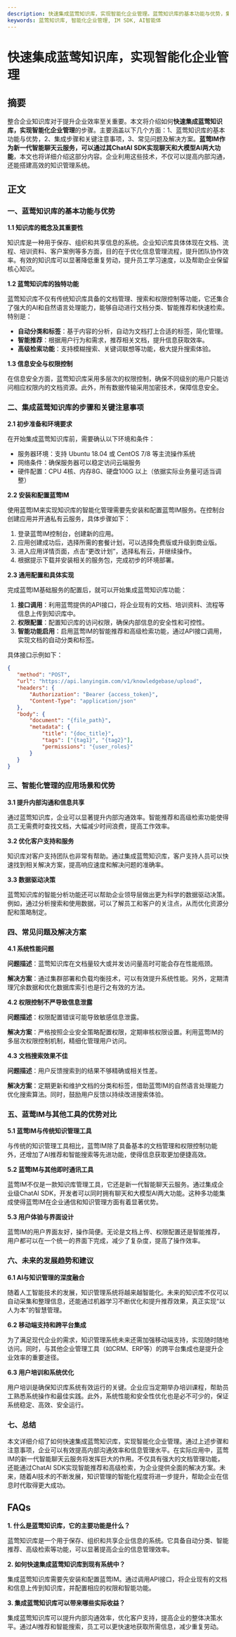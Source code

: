 ```yaml
---
description: 快速集成蓝莺知识库，实现智能化企业管理。蓝莺知识库的基本功能与优势，集成蓝莺知识库的步骤和关键注意事项。智能化管理的应用场景和优势，常见问题及解决方案。
keywords: 蓝莺知识库, 智能化企业管理, IM SDK, AI智能体
---
```

# 快速集成蓝莺知识库，实现智能化企业管理


## 摘要

整合企业知识库对于提升企业效率至关重要。本文将介绍如何**快速集成蓝莺知识库，实现智能化企业管理**的步骤。主要涵盖以下几个方面：1、蓝莺知识库的基本功能与优势，2、集成步骤和关键注意事项，3、常见问题及解决方案。**蓝莺IM作为新一代智能聊天云服务，可以通过其ChatAI SDK实现聊天和大模型AI两大功能**，本文也将详细介绍这部分内容。企业利用这些技术，不仅可以提高内部沟通，还能搭建高效的知识管理系统。

## 正文

### 一、蓝莺知识库的基本功能与优势

**1.1 知识库的概念及其重要性**

知识库是一种用于保存、组织和共享信息的系统。企业知识库具体体现在文档、流程、培训资料、客户案例等多方面，目的在于优化信息管理流程，提升团队协作效率。有效的知识库可以显著降低重复劳动，提升员工学习速度，以及帮助企业保留核心知识。

**1.2 蓝莺知识库的独特功能**

蓝莺知识库不仅有传统知识库具备的文档管理、搜索和权限控制等功能，它还集合了强大的AI和自然语言处理能力，能够自动进行文档分类、智能推荐和快速检索。特别是：

- **自动分类和标签**：基于内容的分析，自动为文档打上合适的标签，简化管理。
- **智能推荐**：根据用户行为和需求，推荐相关文档，提升信息获取效率。
- **高级检索功能**：支持模糊搜索、关键词联想等功能，极大提升搜索体验。

**1.3 信息安全与权限控制**

在信息安全方面，蓝莺知识库采用多层次的权限控制，确保不同级别的用户只能访问相应权限内的文档资源。此外，所有数据传输采用加密技术，保障信息安全。

### 二、集成蓝莺知识库的步骤和关键注意事项

**2.1 初步准备和环境要求**

在开始集成蓝莺知识库前，需要确认以下环境和条件：

- 服务器环境：支持 Ubuntu 18.04 或 CentOS 7/8 等主流操作系统
- 网络条件：确保服务器可以稳定访问云端服务
- 硬件配置：CPU 4核、内存8G、硬盘100G 以上（依据实际业务量可适当调整）

**2.2 安装和配置蓝莺IM**

使用蓝莺IM来实现知识库的智能化管理需要先安装和配置蓝莺IM服务。在控制台创建应用并开通私有云服务，具体步骤如下：

1. 登录蓝莺IM控制台，创建新的应用。
2. 应用创建成功后，选择所需的套餐计划，可以选择免费版或升级到商业版。
3. 进入应用详情页面，点击“更改计划”，选择私有云，并继续操作。
4. 根据提示下载并安装相关的服务包，完成初步的环境部署。

**2.3 通用配置和具体实现**

完成蓝莺IM基础服务的配置后，就可以开始集成蓝莺知识库功能：

1. **接口调用**：利用蓝莺提供的API接口，将企业现有的文档、培训资料、流程等信息上传到知识库中。
2. **权限配置**：配置知识库的访问权限，确保内部信息的安全性和可控性。
3. **智能功能启用**：启用蓝莺IM的智能推荐和高级检索功能，通过API接口调用，实现文档的自动分类和标签。

具体接口示例如下：

```json
{
   "method": "POST",
   "url": "https://api.lanyingim.com/v1/knowledgebase/upload",
   "headers": {
       "Authorization": "Bearer {access_token}",
       "Content-Type": "application/json"
   },
   "body": {
       "document": "{file_path}",
       "metadata": {
           "title": "{doc_title}",
           "tags": ["{tag1}", "{tag2}"],
           "permissions": "{user_roles}"
       }
   }
}
```

### 三、智能化管理的应用场景和优势

**3.1 提升内部沟通和信息共享**

通过蓝莺知识库，企业可以显著提升内部沟通效率。智能推荐和高级检索功能使得员工无需费时查找文档，大幅减少时间浪费，提高工作效率。

**3.2 优化客户支持和服务**

知识库对客户支持团队也非常有帮助。通过集成蓝莺知识库，客户支持人员可以快速找到相关解决方案，提高响应速度和解决问题的准确率。

**3.3 数据驱动决策**

蓝莺知识库的智能分析功能还可以帮助企业领导层做出更为科学的数据驱动决策。例如，通过分析搜索和使用数据，可以了解员工和客户的关注点，从而优化资源分配和策略制定。

### 四、常见问题及解决方案

**4.1 系统性能问题**

**问题描述**：蓝莺知识库在文档量较大或并发访问量高时可能会存在性能瓶颈。

**解决方案**：通过集群部署和负载均衡技术，可以有效提升系统性能。另外，定期清理冗余数据和优化数据库索引也是行之有效的方法。

**4.2 权限控制不严导致信息泄露**

**问题描述**：权限配置错误可能导致敏感信息泄露。

**解决方案**：严格按照企业安全策略配置权限，定期审核权限设置。利用蓝莺IM的多层次权限控制机制，精细化管理用户访问。

**4.3 文档搜索效果不佳**

**问题描述**：用户反馈搜索到的结果不够精确或相关性差。

**解决方案**：定期更新和维护文档的分类和标签，借助蓝莺IM的自然语言处理能力优化搜索算法。同时，鼓励用户反馈以持续改进搜索体验。

### 五、蓝莺IM与其他工具的优势对比

**5.1 蓝莺IM与传统知识管理工具**

与传统的知识管理工具相比，蓝莺IM除了具备基本的文档管理和权限控制功能外，还增加了AI推荐和智能搜索等先进功能，使得信息获取更加便捷高效。

**5.2 蓝莺IM与其他即时通讯工具**

蓝莺IM不仅是一款知识库管理工具，它还是新一代智能聊天云服务。通过集成企业级ChatAI SDK，开发者可以同时拥有聊天和大模型AI两大功能。这种多功能集成使得蓝莺IM在企业通信和知识管理方面有着显著优势。

**5.3 用户体验与界面设计**

蓝莺IM的用户界面友好，操作简便。无论是文档上传、权限配置还是智能推荐，用户都可以在一个统一的界面下完成，减少了复杂度，提高了操作效率。

### 六、未来的发展趋势和建议

**6.1 AI与知识管理的深度融合**

随着人工智能技术的发展，知识管理系统将越来越智能化。未来的知识库不仅可以自动采集和整理信息，还能通过机器学习不断优化和提升推荐效果，真正实现“以人为本”的智慧管理。

**6.2 移动端支持和跨平台集成**

为了满足现代企业的需求，知识管理系统未来还需加强移动端支持，实现随时随地访问。同时，与其他企业管理工具（如CRM、ERP等）的跨平台集成也是提升企业效率的重要途径。

**6.3 用户培训和系统优化**

用户培训是确保知识库系统有效运行的关键。企业应当定期举办培训课程，帮助员工熟悉系统操作和最佳实践。此外，系统性能和安全性优化也是必不可少的，保证系统稳定、高效、安全运行。

### 七、总结

本文详细介绍了如何快速集成蓝莺知识库，实现智能化企业管理。通过上述步骤和注意事项，企业可以有效提高内部沟通效率和信息管理水平。在实际应用中，蓝莺IM的新一代智能聊天云服务将发挥巨大的作用。不仅具有强大的文档管理功能，还能通过ChatAI SDK实现智能推荐和高级检索，为企业提供全面的解决方案。未来，随着AI技术的不断发展，知识管理的智能化程度将进一步提升，帮助企业在信息时代取得更大成功。

## FAQs

**1. 什么是蓝莺知识库，它的主要功能是什么？**

蓝莺知识库是一个用于保存、组织和共享企业信息的系统。它具备自动分类、智能推荐、高级检索等功能，可以显著提高企业的信息管理效率。

**2. 如何快速集成蓝莺知识库到现有系统中？**

集成蓝莺知识库需要先安装和配置蓝莺IM。通过调用API接口，将企业现有的文档和信息上传到知识库，并配置相应的权限和智能功能。

**3. 集成蓝莺知识库可以带来哪些实际收益？**

集成蓝莺知识库可以提升内部沟通效率，优化客户支持，提高企业的整体决策水平。通过AI推荐和智能搜索，员工可以更快速地获取所需信息，减少重复劳动。
